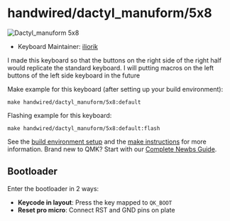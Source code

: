 # handwired/dactyl_manuform/5x8

![Dactyl_manuform 5x8](https://i.imgur.com/DtawD9r.jpeg)

* Keyboard Maintainer: [iliorik](https://github.com/iliorik)

I made this keyboard so that the buttons on the right side of the right half would replicate the standard keyboard.
I will putting macros on the left buttons of the left side keyboard in the future

Make example for this keyboard (after setting up your build environment):

    make handwired/dactyl_manuform/5x8:default

Flashing example for this keyboard:

    make handwired/dactyl_manuform/5x8:default:flash

See the [build environment setup](https://docs.qmk.fm/#/getting_started_build_tools) and the [make instructions](https://docs.qmk.fm/#/getting_started_make_guide) for more information. Brand new to QMK? Start with our [Complete Newbs Guide](https://docs.qmk.fm/#/newbs).

## Bootloader

Enter the bootloader in 2 ways:

* **Keycode in layout**: Press the key mapped to `QK_BOOT`
* **Reset pro micro**: Connect RST and GND pins on plate

